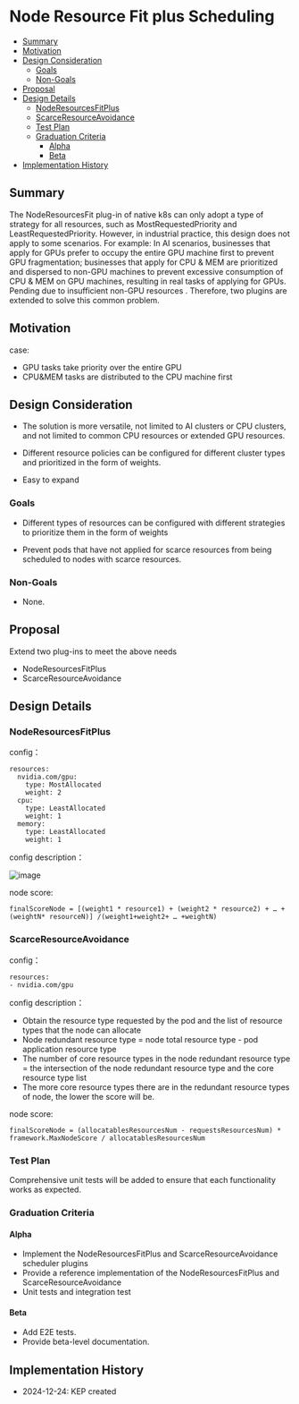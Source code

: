 # Node Resource Fit plus Scheduling

<!-- toc -->
- [Summary](#summary)
- [Motivation](#motivation)
- [Design Consideration](#design-consideration)
  - [Goals](#goals)
  - [Non-Goals](#non-goals)
- [Proposal](#proposal)
- [Design Details](#design-details)
  - [NodeResourcesFitPlus](#noderesourcesfitplus)
  - [ScarceResourceAvoidance](#scarceresourceavoidance)
  - [Test Plan](#test-plan)
  - [Graduation Criteria](#graduation-criteria)
    - [Alpha](#alpha)
    - [Beta](#beta)
- [Implementation History](#implementation-history)
<!-- /toc -->


## Summary

The NodeResourcesFit plug-in of native k8s can only adopt a type of strategy for all resources, such as MostRequestedPriority and LeastRequestedPriority. However, in industrial practice, this design does not apply to some scenarios. For example: In AI scenarios, businesses that apply for GPUs prefer to occupy the entire GPU machine first to prevent GPU fragmentation; businesses that apply for CPU & MEM are prioritized and dispersed to non-GPU machines to prevent excessive consumption of CPU & MEM on GPU machines, resulting in real tasks of applying for GPUs. Pending due to insufficient non-GPU resources
. Therefore, two plugins are extended to solve this common problem.

## Motivation
case: 
- GPU tasks take priority over the entire GPU
- CPU&MEM tasks are distributed to the CPU machine first

## Design Consideration

- The solution is more versatile, not limited to AI clusters or CPU clusters, and not limited to common CPU resources or extended GPU resources.

- Different resource policies can be configured for different cluster types and prioritized in the form of weights.

- Easy to expand

### Goals

- Different types of resources can be configured with different strategies to prioritize them in the form of weights

- Prevent pods that have not applied for scarce resources from being scheduled to nodes with scarce resources.

### Non-Goals

- None.

## Proposal

Extend two plug-ins to meet the above needs

- NodeResourcesFitPlus
- ScarceResourceAvoidance

## Design Details

### NodeResourcesFitPlus

config：
```
resources: 
  nvidia.com/gpu:
    type: MostAllocated
    weight: 2
  cpu:
    type: LeastAllocated
    weight: 1
  memory:
    type: LeastAllocated
    weight: 1
```
config description：

![image](/img/node-resource-fit-plus-scoring-en.png)

node score:
```
finalScoreNode = [(weight1 * resource1) + (weight2 * resource2) + … + (weightN* resourceN)] /(weight1+weight2+ … +weightN)
```

### ScarceResourceAvoidance
config：
```
resources: 
- nvidia.com/gpu 
```
config description：
- Obtain the resource type requested by the pod and the list of resource types that the node can allocate
- Node redundant resource type = node total resource type - pod application resource type
- The number of core resource types in the node redundant resource type = the intersection of the node redundant resource type and the core resource type list
- The more core resource types there are in the redundant resource types of node, the lower the score will be.

node score:
```
finalScoreNode = (allocatablesResourcesNum - requestsResourcesNum) * framework.MaxNodeScore / allocatablesResourcesNum
```

### Test Plan

Comprehensive unit tests will be added to ensure that each functionality works as expected.

### Graduation Criteria

#### Alpha

- Implement the NodeResourcesFitPlus and ScarceResourceAvoidance scheduler plugins
- Provide a reference implementation of the NodeResourcesFitPlus and ScarceResourceAvoidance
- Unit tests and integration test

#### Beta

- Add E2E tests.
- Provide beta-level documentation.

## Implementation History

- 2024-12-24: KEP created
